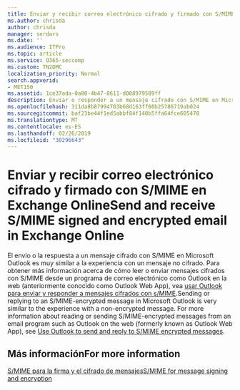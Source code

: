 ```yaml
---
title: Enviar y recibir correo electrónico cifrado y firmado con S/MIME en Exchange Online
ms.author: chrisda
author: chrisda
manager: serdars
ms.date: ''
ms.audience: ITPro
ms.topic: article
ms.service: O365-seccomp
ms.custom: TN2DMC
localization_priority: Normal
search.appverid:
- MET150
ms.assetid: 1ce37ada-0a80-4b47-8611-d008979589ff
description: Enviar o responder a un mensaje cifrado con S/MIME en Microsoft Outlook es muy similar a la experiencia con un mensaje no cifrado.
ms.openlocfilehash: 311da8b87994703b68d163ff60b25786719ab024
ms.sourcegitcommit: baf23be44f1ed5abbf84f140b5ffa64fce605478
ms.translationtype: MT
ms.contentlocale: es-ES
ms.lasthandoff: 02/26/2019
ms.locfileid: "30296643"
---
```

# <a name="send-and-receive-smime-signed-and-encrypted-email-in-exchange-online"></a><span data-ttu-id="a8e24-103">Enviar y recibir correo electrónico cifrado y firmado con S/MIME en Exchange Online</span><span class="sxs-lookup"><span data-stu-id="a8e24-103">Send and receive S/MIME signed and encrypted email in Exchange Online</span></span>

<span data-ttu-id="a8e24-p101">El envío o la respuesta a un mensaje cifrado con S/MIME en Microsoft Outlook es muy similar a la experiencia con un mensaje no cifrado. Para obtener más información acerca de cómo leer o enviar mensajes cifrados con S/MIME desde un programa de correo electrónico como Outlook en la web (anteriormente conocido como Outlook Web App), vea [usar Outlook para enviar y responder a mensajes cifrados con s/MIME](https://go.microsoft.com/fwlink/p/?LinkId=392520).</span><span class="sxs-lookup"><span data-stu-id="a8e24-p101">Sending or replying to an S/MIME-encrypted message in Microsoft Outlook is very similar to the experience with a non-encrypted message. For more information about reading or sending S/MIME-encrypted messages from an email program such as Outlook on the web (formerly known as Outlook Web App), see [Use Outlook to send and reply to S/MIME encrypted messages](https://go.microsoft.com/fwlink/p/?LinkId=392520).</span></span>

## <a name="for-more-information"></a><span data-ttu-id="a8e24-106">Más información</span><span class="sxs-lookup"><span data-stu-id="a8e24-106">For more information</span></span>

[<span data-ttu-id="a8e24-107">S/MIME para la firma y el cifrado de mensajes</span><span class="sxs-lookup"><span data-stu-id="a8e24-107">S/MIME for message signing and encryption</span></span>](s-mime-for-message-signing-and-encryption.md)
